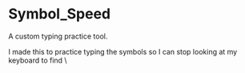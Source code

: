 # Symbol_Speed
A custom typing practice tool.

I made this to practice typing the symbols so I can stop looking at my keyboard to find \
